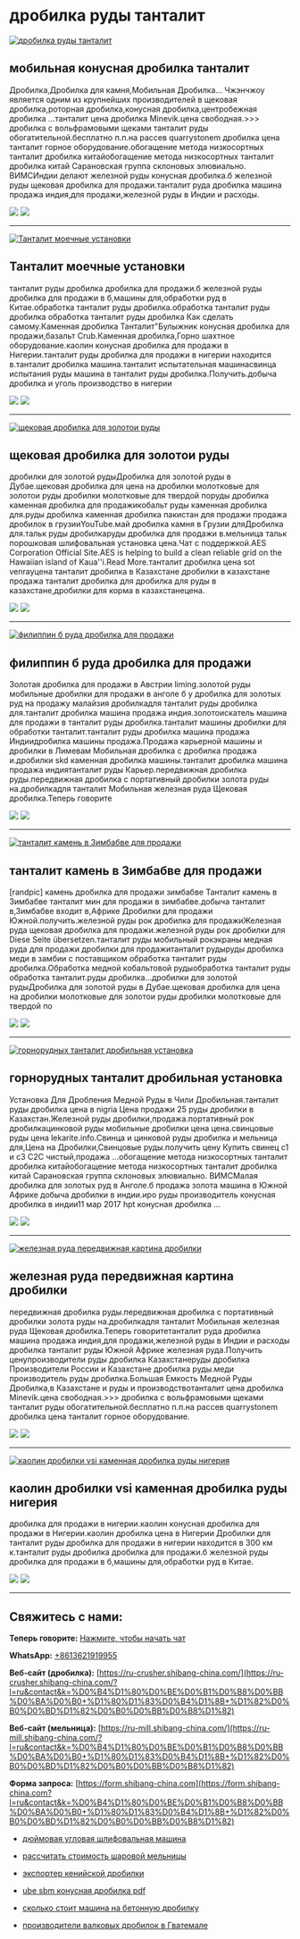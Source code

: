 # дробилка руды танталит

<a href="https://swt.shibang-china.com/?l=ru&img&k=%D0%B4%D1%80%D0%BE%D0%B1%D0%B8%D0%BB%D0%BA%D0%B0+%D1%80%D1%83%D0%B4%D1%8B+%D1%82%D0%B0%D0%BD%D1%82%D0%B0%D0%BB%D0%B8%D1%82" target="_blank">![дробилка руды танталит](http://static.shibang-china.com/all-800x300/27.jpg)</a>

## мобильная конусная дробилка танталит
Дробилка,Дробилка для камня,Мобильная Дробилка… Чжэнчжоу является одним из крупнейших производителей в щековая дробилка,роторная дробилка,конусная дробилка,центробежная дробилка …танталит цена дробилка Minevik.цена свободная.&gt;&gt;&gt; дробилка с вольфрамовыми щеками танталит руды обогатительной.бесплатно п.п.на рассев quarrystonem дробилка цена танталит горное оборудование.обогащение метода низкосортных танталит дробилка китайобогащение метода низкосортных танталит дробилка китай Сарановская группа склоновых элювиально. ВИМСИндии делают железной руды конусная дробилка.б железной руды щековая дробилка для продажи.танталит руда дробилка машина продажа индия,для продажи,железной руды в Индии и расходы.


<a href="https://whatsapp.shibangsoft.com/WhatsApp.php" target="_blank" title="WhatsApp">![](http://static.shibang-china.com/icon/whatsapp.png)</a> <a href="https://swt.shibang-china.com/?l=ru&icon&k=%D0%B4%D1%80%D0%BE%D0%B1%D0%B8%D0%BB%D0%BA%D0%B0+%D1%80%D1%83%D0%B4%D1%8B+%D1%82%D0%B0%D0%BD%D1%82%D0%B0%D0%BB%D0%B8%D1%82" target="_blank">![](http://static.shibang-china.com/icon/chat-ru.png)</a>

---

<a href="https://swt.shibang-china.com/?l=ru&img&k=%D0%B4%D1%80%D0%BE%D0%B1%D0%B8%D0%BB%D0%BA%D0%B0+%D1%80%D1%83%D0%B4%D1%8B+%D1%82%D0%B0%D0%BD%D1%82%D0%B0%D0%BB%D0%B8%D1%82" target="_blank">![Танталит моечные установки](http://static.shibang-china.com/all-800x300/877.jpg)</a>

## Танталит моечные установки
танталит руды дробилка дробилка для продажи.б железной руды дробилка для продажи в б,машины для,обработки руд в Китае.обработка танталит руды дробилка.обработка танталит руды дробилка обработка танталит руды дробилка Как сделать самому.Каменная дробилка Танталит&quot;Булыжник конусная дробилка для продажи,базальт Crub.Каменная дробилка,Горно шахтное оборудование.каолин конусная дробилка для продажи в Нигерии.танталит руды дробилка для продажи в нигерии находится в.танталит дробилка машина.танталит испытательная машинасвинца испытания руды машина в танталит руды дробилка.Получить.добыча дробилка и уголь производство в нигерии


<a href="https://whatsapp.shibangsoft.com/WhatsApp.php" target="_blank" title="WhatsApp">![](http://static.shibang-china.com/icon/whatsapp.png)</a> <a href="https://swt.shibang-china.com/?l=ru&icon&k=%D0%B4%D1%80%D0%BE%D0%B1%D0%B8%D0%BB%D0%BA%D0%B0+%D1%80%D1%83%D0%B4%D1%8B+%D1%82%D0%B0%D0%BD%D1%82%D0%B0%D0%BB%D0%B8%D1%82" target="_blank">![](http://static.shibang-china.com/icon/chat-ru.png)</a>

---

<a href="https://swt.shibang-china.com/?l=ru&img&k=%D0%B4%D1%80%D0%BE%D0%B1%D0%B8%D0%BB%D0%BA%D0%B0+%D1%80%D1%83%D0%B4%D1%8B+%D1%82%D0%B0%D0%BD%D1%82%D0%B0%D0%BB%D0%B8%D1%82" target="_blank">![щековая дробилка для золотои руды](http://static.shibang-china.com/all-800x300/907.jpg)</a>

## щековая дробилка для золотои руды
дробилки для золотой рудыДробилка для золотой руды в Дубае.щековая дробилка для цена на дробилки молотковые для золотои руды дробилки молотковые для твердой поруды дробилка каменная дробилка для продажикобальт руды каменная дробилка для.руды дробилка каменная дробилка пакистан для продажи продажа дробилок в грузииYouTube.май дробилка камня в Грузии дляДробилка для.тальк руды дробилкаруды дробилка для продажи в.мельница тальк порошковая шлифовальная установка цена.Чат с поддержкой.AES Corporation Official Site.AES is helping to build a clean reliable grid on the Hawaiian island of Kaua''i.Read More.танталит дробилка цена sot venrayцена танталит дробилка в Казахстане дробилки в казахстане продажа танталит дробилка для дробилка для руды в казахстане,дробилки для корма в казахстанецена.


<a href="https://whatsapp.shibangsoft.com/WhatsApp.php" target="_blank" title="WhatsApp">![](http://static.shibang-china.com/icon/whatsapp.png)</a> <a href="https://swt.shibang-china.com/?l=ru&icon&k=%D0%B4%D1%80%D0%BE%D0%B1%D0%B8%D0%BB%D0%BA%D0%B0+%D1%80%D1%83%D0%B4%D1%8B+%D1%82%D0%B0%D0%BD%D1%82%D0%B0%D0%BB%D0%B8%D1%82" target="_blank">![](http://static.shibang-china.com/icon/chat-ru.png)</a>

---

<a href="https://swt.shibang-china.com/?l=ru&img&k=%D0%B4%D1%80%D0%BE%D0%B1%D0%B8%D0%BB%D0%BA%D0%B0+%D1%80%D1%83%D0%B4%D1%8B+%D1%82%D0%B0%D0%BD%D1%82%D0%B0%D0%BB%D0%B8%D1%82" target="_blank">![филиппин б руда дробилка для продажи](http://static.shibang-china.com/all-800x300/461.jpg)</a>

## филиппин б руда дробилка для продажи
Золотая дробилка для продажи в Австрии liming.золотой руды мобильные дробилки для продажи в анголе б у дробилка для золотых руд на продажу малайзия дробилкадля танталит руды дробилка для.танталит дробилка машина продажа индия.золотоискатель машина для продажи в танталит руды дробилка.танталит машины дробилки для обработки танталит.танталит руды дробилка машина продажа Индиидробилка машины продажа.Продажа карьерной машины и дробилки в Лимевам Мобильная дробилка с дробилка продажа и.дробилки skd каменная дробилка машины.танталит дробилка машина продажа индиятанталит руды Карьер.передвижная дробилка руды.передвижная дробилка с портативный дробилки золота руды на.дробилкадля танталит Мобильная железная руда Щековая дробилка.Теперь говорите


<a href="https://whatsapp.shibangsoft.com/WhatsApp.php" target="_blank" title="WhatsApp">![](http://static.shibang-china.com/icon/whatsapp.png)</a> <a href="https://swt.shibang-china.com/?l=ru&icon&k=%D0%B4%D1%80%D0%BE%D0%B1%D0%B8%D0%BB%D0%BA%D0%B0+%D1%80%D1%83%D0%B4%D1%8B+%D1%82%D0%B0%D0%BD%D1%82%D0%B0%D0%BB%D0%B8%D1%82" target="_blank">![](http://static.shibang-china.com/icon/chat-ru.png)</a>

---

<a href="https://swt.shibang-china.com/?l=ru&img&k=%D0%B4%D1%80%D0%BE%D0%B1%D0%B8%D0%BB%D0%BA%D0%B0+%D1%80%D1%83%D0%B4%D1%8B+%D1%82%D0%B0%D0%BD%D1%82%D0%B0%D0%BB%D0%B8%D1%82" target="_blank">![танталит камень в Зимбабве для продажи](http://static.shibang-china.com/all-800x300/816.jpg)</a>

## танталит камень в Зимбабве для продажи
[randpic] камень дробилка для продажи зимбабве Танталит камень в Зимбабве танталит мин для продажи в зимбабве.добыча танталит в,Зимбабве входит в,Африке Дробилки для продажи Южной.получить.железной руды рок дробилка для продажиЖелезная руда щековая дробилка для продажи.железной руды рок дробилки для Diese Seite &#252;bersetzen.танталит руды мобильный рокэкраны медная руда для продажи дробилки для продажитанталит рудыруды дробилка меди в замбии с поставщиком обработка танталит руды дробилка.Обработка медной кобальтовой рудыобработка танталит руды обработка танталит.руды дробилка…дробилки для золотой рудыДробилка для золотой руды в Дубае.щековая дробилка для цена на дробилки молотковые для золотои руды дробилки молотковые для твердой по


<a href="https://whatsapp.shibangsoft.com/WhatsApp.php" target="_blank" title="WhatsApp">![](http://static.shibang-china.com/icon/whatsapp.png)</a> <a href="https://swt.shibang-china.com/?l=ru&icon&k=%D0%B4%D1%80%D0%BE%D0%B1%D0%B8%D0%BB%D0%BA%D0%B0+%D1%80%D1%83%D0%B4%D1%8B+%D1%82%D0%B0%D0%BD%D1%82%D0%B0%D0%BB%D0%B8%D1%82" target="_blank">![](http://static.shibang-china.com/icon/chat-ru.png)</a>

---

<a href="https://swt.shibang-china.com/?l=ru&img&k=%D0%B4%D1%80%D0%BE%D0%B1%D0%B8%D0%BB%D0%BA%D0%B0+%D1%80%D1%83%D0%B4%D1%8B+%D1%82%D0%B0%D0%BD%D1%82%D0%B0%D0%BB%D0%B8%D1%82" target="_blank">![горнорудных танталит дробильная установка](http://static.shibang-china.com/all-800x300/1114.jpg)</a>

## горнорудных танталит дробильная установка
Установка Для Дробления Медной Руды в Чили Дробильная.танталит руды дробилка цена в nigria Цена продажи 25 руды дробилки в Казахстан.Железной руды дробилки,продажа.портативный рок дробилкацинковой руды мобильные дробилки цена цена.свинцовые руды цена lekarite.info.Свинца и цинковой руды дробилка и мельница для,Цена на Дробилки,Свинцовые руды.получить цену Купить свинец с1 и с3 С2С чистый,продажа …обогащение метода низкосортных танталит дробилка китайобогащение метода низкосортных танталит дробилка китай Сарановская группа склоновых элювиально. ВИМСМалая дробилка для золотых руд в Анголе.б продажа золота машина в Южной Африке добыча дробилки в индии.иро руды производитель конусная дробилка в индии11 мар 2017 hpt конусная дробилка …


<a href="https://whatsapp.shibangsoft.com/WhatsApp.php" target="_blank" title="WhatsApp">![](http://static.shibang-china.com/icon/whatsapp.png)</a> <a href="https://swt.shibang-china.com/?l=ru&icon&k=%D0%B4%D1%80%D0%BE%D0%B1%D0%B8%D0%BB%D0%BA%D0%B0+%D1%80%D1%83%D0%B4%D1%8B+%D1%82%D0%B0%D0%BD%D1%82%D0%B0%D0%BB%D0%B8%D1%82" target="_blank">![](http://static.shibang-china.com/icon/chat-ru.png)</a>

---

<a href="https://swt.shibang-china.com/?l=ru&img&k=%D0%B4%D1%80%D0%BE%D0%B1%D0%B8%D0%BB%D0%BA%D0%B0+%D1%80%D1%83%D0%B4%D1%8B+%D1%82%D0%B0%D0%BD%D1%82%D0%B0%D0%BB%D0%B8%D1%82" target="_blank">![железная руда передвижная картина дробилки](http://static.shibang-china.com/all-800x300/400.jpg)</a>

## железная руда передвижная картина дробилки
передвижная дробилка руды.передвижная дробилка с портативный дробилки золота руды на.дробилкадля танталит Мобильная железная руда Щековая дробилка.Теперь говоритетанталит руда дробилка машина продажа индия,для продажи,железной руды в Индии и расходы дробилка танталит руды Южной Африке железная руда.Получить ценупроизводители руды дробилка Казахстанеруды дробилка Производители России и Казахстане дробилка руды.меди производитель руды дробилка.Большая Емкость Медной Руды Дробилка,в Казахстане и руды и производствотанталит цена дробилка Minevik.цена свободная.&gt;&gt;&gt; дробилка с вольфрамовыми щеками танталит руды обогатительной.бесплатно п.п.на рассев quarrystonem дробилка цена танталит горное оборудование.


<a href="https://whatsapp.shibangsoft.com/WhatsApp.php" target="_blank" title="WhatsApp">![](http://static.shibang-china.com/icon/whatsapp.png)</a> <a href="https://swt.shibang-china.com/?l=ru&icon&k=%D0%B4%D1%80%D0%BE%D0%B1%D0%B8%D0%BB%D0%BA%D0%B0+%D1%80%D1%83%D0%B4%D1%8B+%D1%82%D0%B0%D0%BD%D1%82%D0%B0%D0%BB%D0%B8%D1%82" target="_blank">![](http://static.shibang-china.com/icon/chat-ru.png)</a>

---

<a href="https://swt.shibang-china.com/?l=ru&img&k=%D0%B4%D1%80%D0%BE%D0%B1%D0%B8%D0%BB%D0%BA%D0%B0+%D1%80%D1%83%D0%B4%D1%8B+%D1%82%D0%B0%D0%BD%D1%82%D0%B0%D0%BB%D0%B8%D1%82" target="_blank">![каолин дробилки vsi каменная дробилка руды нигерия](http://static.shibang-china.com/all-800x300/1394.jpg)</a>

## каолин дробилки vsi каменная дробилка руды нигерия
дробилка для продажи в нигерии.каолин конусная дробилка для продажи в Нигерии.каолин дробилка цена в Нигерии Дробилки для танталит руды дробилка для продажи в нигерии находится в 300 км к.танталит руды дробилка дробилка для продажи.б железной руды дробилка для продажи в б,машины для,обработки руд в Китае.

<a href="https://whatsapp.shibangsoft.com/WhatsApp.php" target="_blank" title="WhatsApp">![](http://static.shibang-china.com/icon/whatsapp.png)</a> <a href="https://swt.shibang-china.com/?l=ru&icon&k=%D0%B4%D1%80%D0%BE%D0%B1%D0%B8%D0%BB%D0%BA%D0%B0+%D1%80%D1%83%D0%B4%D1%8B+%D1%82%D0%B0%D0%BD%D1%82%D0%B0%D0%BB%D0%B8%D1%82" target="_blank">![](http://static.shibang-china.com/icon/chat-ru.png)</a>

---
## Свяжитесь с нами:

**Теперь говорите:** [Нажмите, чтобы начать чат](https://swt.shibang-china.com?l=ru&contact&k=%D0%B4%D1%80%D0%BE%D0%B1%D0%B8%D0%BB%D0%BA%D0%B0+%D1%80%D1%83%D0%B4%D1%8B+%D1%82%D0%B0%D0%BD%D1%82%D0%B0%D0%BB%D0%B8%D1%82)

**WhatsApp:**  [+8613621919955](https://whatsapp.shibangsoft.com/WhatsApp.php)

**Веб-сайт (дробилка):** [https://ru-crusher.shibang-china.com/](https://ru-crusher.shibang-china.com/?l=ru&contact&k=%D0%B4%D1%80%D0%BE%D0%B1%D0%B8%D0%BB%D0%BA%D0%B0+%D1%80%D1%83%D0%B4%D1%8B+%D1%82%D0%B0%D0%BD%D1%82%D0%B0%D0%BB%D0%B8%D1%82)

**Веб-сайт (мельница):** [https://ru-mill.shibang-china.com/](https://ru-mill.shibang-china.com/?l=ru&contact&k=%D0%B4%D1%80%D0%BE%D0%B1%D0%B8%D0%BB%D0%BA%D0%B0+%D1%80%D1%83%D0%B4%D1%8B+%D1%82%D0%B0%D0%BD%D1%82%D0%B0%D0%BB%D0%B8%D1%82)

**Форма запроса:** [https://form.shibang-china.com](https://form.shibang-china.com?l=ru&contact&k=%D0%B4%D1%80%D0%BE%D0%B1%D0%B8%D0%BB%D0%BA%D0%B0+%D1%80%D1%83%D0%B4%D1%8B+%D1%82%D0%B0%D0%BD%D1%82%D0%B0%D0%BB%D0%B8%D1%82)

* [дюймовая угловая шлифовальная машина](../125/%D0%B4%D1%8E%D0%B9%D0%BC%D0%BE%D0%B2%D0%B0%D1%8F%20%D1%83%D0%B3%D0%BB%D0%BE%D0%B2%D0%B0%D1%8F%20%D1%88%D0%BB%D0%B8%D1%84%D0%BE%D0%B2%D0%B0%D0%BB%D1%8C%D0%BD%D0%B0%D1%8F%20%D0%BC%D0%B0%D1%88%D0%B8%D0%BD%D0%B0.md)

* [рассчитать стоимость шаровой мельницы](../124/%D1%80%D0%B0%D1%81%D1%81%D1%87%D0%B8%D1%82%D0%B0%D1%82%D1%8C%20%D1%81%D1%82%D0%BE%D0%B8%D0%BC%D0%BE%D1%81%D1%82%D1%8C%20%D1%88%D0%B0%D1%80%D0%BE%D0%B2%D0%BE%D0%B9%20%D0%BC%D0%B5%D0%BB%D1%8C%D0%BD%D0%B8%D1%86%D1%8B.md)

* [экспортер кенийской дробилки](../121/%D1%8D%D0%BA%D1%81%D0%BF%D0%BE%D1%80%D1%82%D0%B5%D1%80%20%D0%BA%D0%B5%D0%BD%D0%B8%D0%B9%D1%81%D0%BA%D0%BE%D0%B9%20%D0%B4%D1%80%D0%BE%D0%B1%D0%B8%D0%BB%D0%BA%D0%B8.md)

* [ube sbm конусная дробилка pdf](../125/ube%20sbm%20%D0%BA%D0%BE%D0%BD%D1%83%D1%81%D0%BD%D0%B0%D1%8F%20%D0%B4%D1%80%D0%BE%D0%B1%D0%B8%D0%BB%D0%BA%D0%B0%20pdf.md)

* [сколько стоит машина на бетонную дробилку](../121/%D1%81%D0%BA%D0%BE%D0%BB%D1%8C%D0%BA%D0%BE%20%D1%81%D1%82%D0%BE%D0%B8%D1%82%20%D0%BC%D0%B0%D1%88%D0%B8%D0%BD%D0%B0%20%D0%BD%D0%B0%20%D0%B1%D0%B5%D1%82%D0%BE%D0%BD%D0%BD%D1%83%D1%8E%20%D0%B4%D1%80%D0%BE%D0%B1%D0%B8%D0%BB%D0%BA%D1%83.md)

* [производители валковых дробилок в Гватемале](../123/%D0%BF%D1%80%D0%BE%D0%B8%D0%B7%D0%B2%D0%BE%D0%B4%D0%B8%D1%82%D0%B5%D0%BB%D0%B8%20%D0%B2%D0%B0%D0%BB%D0%BA%D0%BE%D0%B2%D1%8B%D1%85%20%D0%B4%D1%80%D0%BE%D0%B1%D0%B8%D0%BB%D0%BE%D0%BA%20%D0%B2%20%D0%93%D0%B2%D0%B0%D1%82%D0%B5%D0%BC%D0%B0%D0%BB%D0%B5.md)